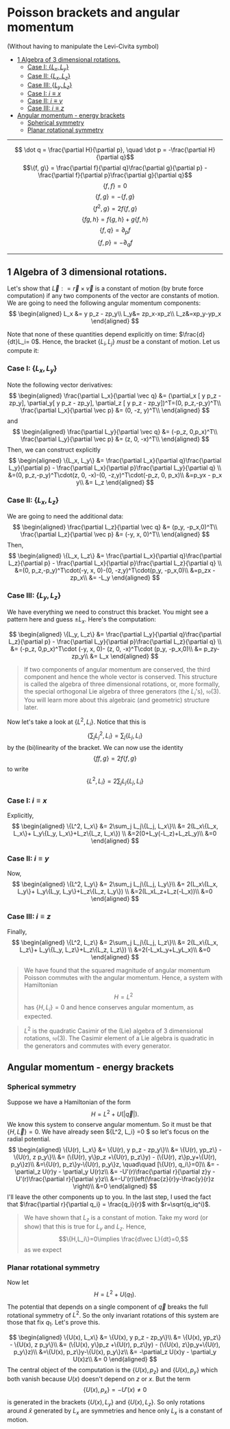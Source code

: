 # Poisson brackets and angular momentum

(Without having to manipulate the Levi-Civita symbol)

  - [1 Algebra of 3 dimensional rotations.](#1-algebra-of-3-dimensional-rotations)
    - [Case I: $\{L_x, L_y\}$](#case-i-l_x-l_y)
    - [Case II: $\{L_x, L_z\}$](#case-ii-l_x-l_z)
    - [Case III: $\{L_y, L_z\}$](#case-iii-l_y-l_z)
    - [Case I: $i\equiv x$](#case-i-iequiv-x)
    - [Case II: $i\equiv y$](#case-ii-iequiv-y)
    - [Case III: $i\equiv z$](#case-iii-iequiv-z)
  - [Angular momentum - energy brackets](#angular-momentum---energy-brackets)
    - [Spherical symmetry](#spherical-symmetry)
    - [Planar rotational symmetry](#planar-rotational-symmetry)


---
$$ \dot q = \frac{\partial H}{\partial p}, \quad \dot p = -\frac{\partial H}{\partial q}$$
$$\{f, g\} = \frac{\partial f}{\partial q}\frac{\partial g}{\partial p} - \frac{\partial f}{\partial p}\frac{\partial g}{\partial q}$$
$$\{f,f\}=0$$
$$\{f, g\}=-\{f,g\}$$
$$ \{f^2,g\} = 2f\{f,g\}$$
$$\{fg,h\} = f\{g,h\}+g\{f, h\}$$
$$ \{f, q\}=\partial_p f$$
$$\{f, p\}=-\partial_q f$$

---

## 1 Algebra of 3 dimensional rotations.

Let's show that $\vec L : = \vec r\times \vec v$ is a constant of motion (by brute force computation) if any two components of the vector are constants of motion. We are going to need the following angular momentum components:
$$
\begin{aligned}
L_x &= y p_z - zp_y\\
L_y&= zp_x-xp_z\\
L_z&=xp_y-yp_x
\end{aligned}
$$

Note that none of these quantities depend explicitly on time: $\frac{d}{dt}L_i= 0$. Hence, the bracket $\{L_i, L_j\}$ *must* be a constant of motion. Let us compute it:

### Case I: $\{L_x, L_y\}$
Note the following vector derivatives:
$$
\begin{aligned}
\frac{\partial L_x}{\partial \vec q} &= (\partial_x [ y p_z - zp_y], \partial_y[ y p_z - zp_y], \partial_z [ y p_z - zp_y])^T=(0, p_z,-p_y)^T\\
\frac{\partial L_x}{\partial \vec p} &= (0, -z, y)^T\\
\end{aligned}
$$
and
$$
\begin{aligned}
\frac{\partial L_y}{\partial \vec q} &= (-p_z, 0,p_x)^T\\
\frac{\partial L_y}{\partial \vec p} &= (z, 0, -x)^T\\
\end{aligned}
$$
Then, we can construct explicitly
$$
\begin{aligned}
\{L_x, L_y\} &= \frac{\partial L_x}{\partial q}\frac{\partial L_y}{\partial p} - \frac{\partial L_x}{\partial p}\frac{\partial L_y}{\partial q} \\
&=(0, p_z,-p_y)^T\cdot(z, 0, -x)-(0, -z,y)^T\cdot(-p_z, 0, p_x)\\
&=p_yx - p_x y\\
&= L_z
\end{aligned}
$$

### Case II: $\{L_x, L_z\}$
We are going to need the additional data:
$$
\begin{aligned}
\frac{\partial L_z}{\partial \vec q} &= (p_y, -p_x,0)^T\\
\frac{\partial L_z}{\partial \vec p} &= (-y, x, 0)^T\\
\end{aligned}
$$
Then,
$$
\begin{aligned}
\{L_x, L_z\} &= \frac{\partial L_x}{\partial q}\frac{\partial L_z}{\partial p} - \frac{\partial L_x}{\partial p}\frac{\partial L_z}{\partial q} \\
&=(0, p_z,-p_y)^T\cdot(-y, x, 0)-(0, -z,y)^T\cdot(p_y, -p_x,0)\\
&=p_zx - zp_x\\
&= -L_y
\end{aligned}
$$

### Case III: $\{L_y, L_z\}$

We have everything we need to construct this bracket. You might see a pattern here and guess $\pm L_x$. Here's the computation:

$$
\begin{aligned}
\{L_y, L_z\} &= \frac{\partial L_y}{\partial q}\frac{\partial L_z}{\partial p} - \frac{\partial L_y}{\partial p}\frac{\partial L_z}{\partial q} \\
&= (-p_z, 0,p_x)^T\cdot (-y, x, 0)- (z, 0, -x)^T\cdot (p_y, -p_x,0)\\
&= p_zy-zp_y\\
&= L_x
\end{aligned}
$$
> If two components of angular momentum are conserved, the third component and hence the whole vector is conserved. This structure is called the algebra of three dimensional rotations, or, more formally, the special orthogonal Lie algebra of three generators (the $L_i$'s), $\mathfrak{so}(3)$. You will learn more about this algebraic (and geometric) structure later. 

Now let's take a look at $\{L^2, L_i\}$. Notice that this is 
$$
\{\sum_j L_j^2, L_i\}=\sum_j\{L_j, L_i\}
$$
by the (bi)linearity of the bracket. We can now use the identity
$$
\{f f, g\}=2f\{f, g\}
$$
to write 
$$
\{L^2, L_i\} = 2\sum_j L_j\{L_j, L_i\}
$$

### Case I: $i\equiv x$

Explicitly, 
$$
\begin{aligned}
\{L^2, L_x\} &= 2\sum_j L_j\{L_j, L_x\}\\
&= 2(L_x\{L_x, L_x\}+ L_y\{L_y, L_x\}+L_z\{L_z, L_x\}) \\
&=2(0+L_y(-L_z)+L_zL_y)\\
&=0
\end{aligned}
$$

### Case II: $i\equiv y$

Now,
$$
\begin{aligned}
\{L^2, L_y\} &= 2\sum_j L_j\{L_j, L_y\}\\
&= 2(L_x\{L_x, L_y\}+ L_y\{L_y, L_y\}+L_z\{L_z, L_y\}) \\
&=2(L_xL_z+L_z(-L_x))\\
&=0
\end{aligned}
$$

### Case III: $i\equiv z$

Finally,
$$
\begin{aligned}
\{L^2, L_z\} &= 2\sum_j L_j\{L_j, L_z\}\\
&= 2(L_x\{L_x, L_z\}+ L_y\{L_y, L_z\}+L_z\{L_z, L_z\}) \\
&=2(-L_xL_y+L_yL_x)\\
&=0
\end{aligned}
$$

> We have found that the squared magnitude of angular momentum Poisson commutes with the angular momentum. Hence, a system with Hamiltonian $$H=L^2$$ has $\{H,L_i\}=0$ and hence conserves angular momentum, as expected. 

> $L^2$ is the quadratic Casimir of the (Lie) algebra of 3 dimensional rotations, $\mathfrak{so}(3)$. The Casimir element of a Lie algebra is quadratic in the generators and commutes with every generator.

## Angular momentum - energy brackets
### Spherical symmetry
Suppose we have a Hamiltonian of the form 
$$
H= L^2+U(|\vec q|).
$$
We know this system to conserve angular momentum. So it must be that $\{H, \vec L\}=0$. We have already seen $\{L^2, L_i\} =0 $ so let's focus on the radial potential. 
$$
\begin{aligned}
    \{U(r), L_x\} &= \{U(r), y p_z - zp_y\}\\
                  &= \{U(r), yp_z\} - \{U(r), z p_y\}\\
                  &= (\{U(r), y\}p_z +\{U(r), p_z\}y) - (\{U(r), z\}p_y+\{U(r), p_y\}z)\\
                  &=\{U(r), p_z\}y-\{U(r), p_y\}z, \quad\quad [\{U(r), q_i\}=0]\\
                  &= -\partial_z U(r)y - \partial_y U(r)z\\
                  &= -U'(r)\frac{\partial r}{\partial z}y - U'(r)\frac{\partial r}{\partial y}z\\
                  &=-U'(r)\left(\frac{z}{r}y-\frac{y}{r}z \right)\\
                  &=0
\end{aligned}
$$
I'll leave the other components up to you. In the last step, I used the fact that $\frac{\partial r}{\partial q_i} = \frac{q_i}{r}$ with $r=\sqrt{q_iq^i}$. 

> We have shown that $L_z$ is a constant of motion. Take my word (or show) that this is true for $L_y$ and $L_z$. Hence, $$\{H,L_i\}=0\implies \frac{d\vec L}{dt}=0,$$ as we expect

### Planar rotational symmetry

Now let 
$$
H= L^2+U(q_1).
$$
The potential that depends on a single component of $\vec q$ breaks the full rotational symmetry of $L^2$. So the only invariant rotations of this system are those that fix $q_1$. Let's prove this.

$$
\begin{aligned}
    \{U(x), L_x\} &= \{U(x), y p_z - zp_y\}\\
                  &= \{U(x), yp_z\} - \{U(x), z p_y\}\\
                  &= (\{U(x), y\}p_z +\{U(r), p_z\}y) - (\{U(x), z\}p_y+\{U(r), p_y\}z)\\
                  &=\{U(x), p_z\}y-\{U(x), p_y\}z\\
                  &= -\partial_z U(x)y - \partial_y U(x)z\\
                  &= 0
\end{aligned}
$$
The central object of the computation is the $\{U(x), p_z\}$ and $\{U(x), p_y\}$ which both vanish because $U(x)$ doesn't depend on $z$ or $x$. But the term
$$
\{U(x), p_x\} = -U'(x)\neq 0
$$
is generated in the brackets $\{U(x), L_y\}$ and $\{U(x), L_z\}$. So only rotations around $\hat x$ generated by $L_x$ are symmetries and hence only $L_x$ is a constant of motion.

